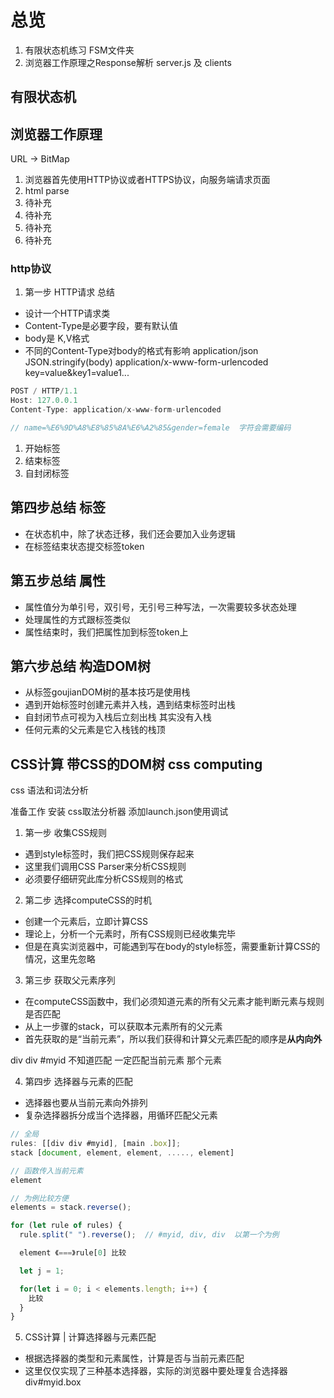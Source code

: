 # 总览

1. 有限状态机练习 FSM文件夹
2. 浏览器工作原理之Response解析 server.js 及 clients


## 有限状态机


## 浏览器工作原理
URL -> BitMap

1. 浏览器首先使用HTTP协议或者HTTPS协议，向服务端请求页面
2. html parse
3. 待补充
4. 待补充
5. 待补充
6. 待补充

### http协议

1. 第一步 HTTP请求 总结
- 设计一个HTTP请求类
- Content-Type是必要字段，要有默认值
- body是 K,V格式
- 不同的Content-Type对body的格式有影响
application/json   JSON.stringify(body)
application/x-www-form-urlencoded    key=value&key1=value1...

```javascript
POST / HTTP/1.1
Host: 127.0.0.1
Content-Type: application/x-www-form-urlencoded

// name=%E6%9D%A8%E8%85%8A%E6%A2%85&gender=female  字符会需要编码
```

1. 开始标签
2. 结束标签
3. 自封闭标签


## 第四步总结 标签
- 在状态机中，除了状态迁移，我们还会要加入业务逻辑
- 在标签结束状态提交标签token


## 第五步总结 属性
- 属性值分为单引号，双引号，无引号三种写法，一次需要较多状态处理
- 处理属性的方式跟标签类似
- 属性结束时，我们把属性加到标签token上

## 第六步总结 构造DOM树
- 从标签goujianDOM树的基本技巧是使用栈
- 遇到开始标签时创建元素并入栈，遇到结束标签时出栈
- 自封闭节点可视为入栈后立刻出栈   其实没有入栈
- 任何元素的父元素是它入栈钱的栈顶


## CSS计算 带CSS的DOM树  css computing

css 语法和词法分析

准备工作 安装 css取法分析器 添加launch.json使用调试

1. 第一步 收集CSS规则
- 遇到style标签时，我们把CSS规则保存起来
- 这里我们调用CSS Parser来分析CSS规则
- 必须要仔细研究此库分析CSS规则的格式

2. 第二步 选择computeCSS的时机
- 创建一个元素后，立即计算CSS
- 理论上，分析一个元素时，所有CSS规则已经收集完毕
- 但是在真实浏览器中，可能遇到写在body的style标签，需要重新计算CSS的情况，这里先忽略

3. 第三步 获取父元素序列
- 在computeCSS函数中，我们必须知道元素的所有父元素才能判断元素与规则是否匹配
- 从上一步骤的stack，可以获取本元素所有的父元素
- 首先获取的是“当前元素”，所以我们获得和计算父元素匹配的顺序是**从内向外**

div div    #myid
不知道匹配      一定匹配当前元素
那个元素

4. 第四步 选择器与元素的匹配
- 选择器也要从当前元素向外排列
- 复杂选择器拆分成当个选择器，用循环匹配父元素

```javascript
// 全局
rules: [[div div #myid], [main .box]];
stack [document, element, element, ....., element]

// 函数传入当前元素 
element

// 为例比较方便
elements = stack.reverse();

for (let rule of rules) {
  rule.split(" ").reverse();  // #myid, div, div  以第一个为例

  element 《===》rule[0] 比较

  let j = 1;

  for(let i = 0; i < elements.length; i++) {
    比较
  }
} 
```


5. CSS计算 | 计算选择器与元素匹配
- 根据选择器的类型和元素属性，计算是否与当前元素匹配
- 这里仅仅实现了三种基本选择器，实际的浏览器中要处理复合选择器
div#myid.box